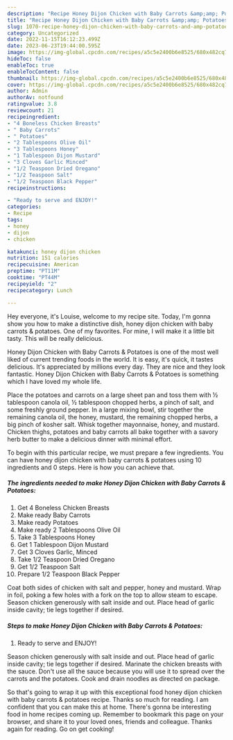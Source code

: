 ```yaml
---
description: "Recipe Honey Dijon Chicken with Baby Carrots &amp;amp; Potatoes yang Very Delicious"
title: "Recipe Honey Dijon Chicken with Baby Carrots &amp;amp; Potatoes yang Very Delicious"
slug: 1070-recipe-honey-dijon-chicken-with-baby-carrots-and-amp-potatoes-yang-very-delicious
category: Uncategorized
date: 2022-11-15T16:12:23.499Z
date: 2023-06-23T19:44:00.595Z
image: https://img-global.cpcdn.com/recipes/a5c5e2400b6e8525/680x482cq70/honey-dijon-chicken-with-baby-carrots-potatoes-recipe-main-photo.jpg
hideToc: false
enableToc: true
enableTocContent: false
thumbnail: https://img-global.cpcdn.com/recipes/a5c5e2400b6e8525/680x482cq70/honey-dijon-chicken-with-baby-carrots-potatoes-recipe-main-photo.jpg
cover: https://img-global.cpcdn.com/recipes/a5c5e2400b6e8525/680x482cq70/honey-dijon-chicken-with-baby-carrots-potatoes-recipe-main-photo.jpg
author: Admin
authorAv: notfound
ratingvalue: 3.8
reviewcount: 21
recipeingredient:
- "4 Boneless Chicken Breasts"
- " Baby Carrots"
- " Potatoes"
- "2 Tablespoons Olive Oil"
- "3 Tablespoons Honey"
- "1 Tablespoon Dijon Mustard"
- "3 Cloves Garlic Minced"
- "1/2 Teaspoon Dried Oregano"
- "1/2 Teaspoon Salt"
- "1/2 Teaspoon Black Pepper"
recipeinstructions:

- "Ready to serve and ENJOY!"
categories:
- Recipe
tags:
- honey
- dijon
- chicken

katakunci: honey dijon chicken 
nutrition: 151 calories
recipecuisine: American
preptime: "PT11M"
cooktime: "PT44M"
recipeyield: "2"
recipecategory: Lunch

---
```



Hey everyone, it's Louise, welcome to my recipe site. Today, I'm gonna show you how to make a distinctive dish, honey dijon chicken with baby carrots &amp; potatoes. One of my favorites. For mine, I will make it a little bit tasty. This will be really delicious.

Honey Dijon Chicken with Baby Carrots &amp; Potatoes is one of the most well liked of current trending foods in the world. It is easy, it's quick, it tastes delicious. It's appreciated by millions every day. They are nice and they look fantastic. Honey Dijon Chicken with Baby Carrots &amp; Potatoes is something which I have loved my whole life.

Place the potatoes and carrots on a large sheet pan and toss them with ½ tablespoon canola oil, ½ tablespoon chopped herbs, a pinch of salt, and some freshly ground pepper. In a large mixing bowl, stir together the remaining canola oil, the honey, mustard, the remaining chopped herbs, a big pinch of kosher salt. Whisk together mayonnaise, honey, and mustard. Chicken thighs, potatoes and baby carrots all bake together with a savory herb butter to make a delicious dinner with minimal effort.


To begin with this particular recipe, we must prepare a few ingredients. You can have honey dijon chicken with baby carrots &amp; potatoes using 10 ingredients and 0 steps. Here is how you can achieve that.

<!--inarticleads1-->

##### The ingredients needed to make Honey Dijon Chicken with Baby Carrots &amp; Potatoes:

1. Get 4 Boneless Chicken Breasts
1. Make ready  Baby Carrots
1. Make ready  Potatoes
1. Make ready 2 Tablespoons Olive Oil
1. Take 3 Tablespoons Honey
1. Get 1 Tablespoon Dijon Mustard
1. Get 3 Cloves Garlic, Minced
1. Take 1/2 Teaspoon Dried Oregano
1. Get 1/2 Teaspoon Salt
1. Prepare 1/2 Teaspoon Black Pepper


Coat both sides of chicken with salt and pepper, honey and mustard. Wrap in foil, poking a few holes with a fork on the top to allow steam to escape. Season chicken generously with salt inside and out. Place head of garlic inside cavity; tie legs together if desired. 

<!--inarticleads2-->

##### Steps to make Honey Dijon Chicken with Baby Carrots &amp; Potatoes:


1. Ready to serve and ENJOY!

Season chicken generously with salt inside and out. Place head of garlic inside cavity; tie legs together if desired. Marinate the chicken breasts with the sauce. Don&#39;t use all the sauce because you will use it to spread over the carrots and the potatoes. Cook and drain noodles as directed on package. 

So that's going to wrap it up with this exceptional food honey dijon chicken with baby carrots &amp; potatoes recipe. Thanks so much for reading. I am confident that you can make this at home. There's gonna be interesting food in home recipes coming up. Remember to bookmark this page on your browser, and share it to your loved ones, friends and colleague. Thanks again for reading. Go on get cooking!
